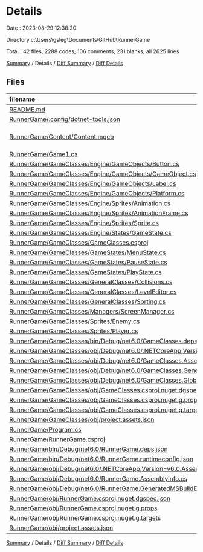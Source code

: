 # Details

Date : 2023-08-29 12:38:20

Directory c:\\Users\\gsleg\\Documents\\GitHub\\RunnerGame

Total : 42 files,  2288 codes, 106 comments, 231 blanks, all 2625 lines

[Summary](results.md) / Details / [Diff Summary](diff.md) / [Diff Details](diff-details.md)

## Files
| filename | language | code | comment | blank | total |
| :--- | :--- | ---: | ---: | ---: | ---: |
| [README.md](/README.md) | Markdown | 2 | 0 | 1 | 3 |
| [RunnerGame/.config/dotnet-tools.json](/RunnerGame/.config/dotnet-tools.json) | JSON | 36 | 0 | 0 | 36 |
| [RunnerGame/Content/Content.mgcb](/RunnerGame/Content/Content.mgcb) | MonoGame Content Builder | 131 | 16 | 20 | 167 |
| [RunnerGame/Game1.cs](/RunnerGame/Game1.cs) | C# | 55 | 0 | 16 | 71 |
| [RunnerGame/GameClasses/Engine/GameObjects/Button.cs](/RunnerGame/GameClasses/Engine/GameObjects/Button.cs) | C# | 78 | 2 | 16 | 96 |
| [RunnerGame/GameClasses/Engine/GameObjects/GameObject.cs](/RunnerGame/GameClasses/Engine/GameObjects/GameObject.cs) | C# | 71 | 1 | 13 | 85 |
| [RunnerGame/GameClasses/Engine/GameObjects/Label.cs](/RunnerGame/GameClasses/Engine/GameObjects/Label.cs) | C# | 55 | 3 | 9 | 67 |
| [RunnerGame/GameClasses/Engine/GameObjects/Platform.cs](/RunnerGame/GameClasses/Engine/GameObjects/Platform.cs) | C# | 24 | 0 | 6 | 30 |
| [RunnerGame/GameClasses/Engine/Sprites/Animation.cs](/RunnerGame/GameClasses/Engine/Sprites/Animation.cs) | C# | 77 | 0 | 7 | 84 |
| [RunnerGame/GameClasses/Engine/Sprites/AnimationFrame.cs](/RunnerGame/GameClasses/Engine/Sprites/AnimationFrame.cs) | C# | 18 | 0 | 2 | 20 |
| [RunnerGame/GameClasses/Engine/Sprites/Sprite.cs](/RunnerGame/GameClasses/Engine/Sprites/Sprite.cs) | C# | 71 | 0 | 9 | 80 |
| [RunnerGame/GameClasses/Engine/States/GameState.cs](/RunnerGame/GameClasses/Engine/States/GameState.cs) | C# | 18 | 0 | 2 | 20 |
| [RunnerGame/GameClasses/GameClasses.csproj](/RunnerGame/GameClasses/GameClasses.csproj) | XML | 11 | 0 | 4 | 15 |
| [RunnerGame/GameClasses/GameStates/MenuState.cs](/RunnerGame/GameClasses/GameStates/MenuState.cs) | C# | 109 | 0 | 19 | 128 |
| [RunnerGame/GameClasses/GameStates/PauseState.cs](/RunnerGame/GameClasses/GameStates/PauseState.cs) | C# | 30 | 0 | 10 | 40 |
| [RunnerGame/GameClasses/GameStates/PlayState.cs](/RunnerGame/GameClasses/GameStates/PlayState.cs) | C# | 167 | 9 | 23 | 199 |
| [RunnerGame/GameClasses/GeneralClasses/Collisions.cs](/RunnerGame/GameClasses/GeneralClasses/Collisions.cs) | C# | 74 | 21 | 7 | 102 |
| [RunnerGame/GameClasses/GeneralClasses/LevelEditor.cs](/RunnerGame/GameClasses/GeneralClasses/LevelEditor.cs) | C# | 90 | 14 | 12 | 116 |
| [RunnerGame/GameClasses/GeneralClasses/Sorting.cs](/RunnerGame/GameClasses/GeneralClasses/Sorting.cs) | C# | 62 | 8 | 6 | 76 |
| [RunnerGame/GameClasses/Managers/ScreenManager.cs](/RunnerGame/GameClasses/Managers/ScreenManager.cs) | C# | 55 | 1 | 10 | 66 |
| [RunnerGame/GameClasses/Sprites/Enemy.cs](/RunnerGame/GameClasses/Sprites/Enemy.cs) | C# | 15 | 0 | 6 | 21 |
| [RunnerGame/GameClasses/Sprites/Player.cs](/RunnerGame/GameClasses/Sprites/Player.cs) | C# | 123 | 10 | 18 | 151 |
| [RunnerGame/GameClasses/bin/Debug/net6.0/GameClasses.deps.json](/RunnerGame/GameClasses/bin/Debug/net6.0/GameClasses.deps.json) | JSON | 92 | 0 | 0 | 92 |
| [RunnerGame/GameClasses/obj/Debug/net6.0/.NETCoreApp,Version=v6.0.AssemblyAttributes.cs](/RunnerGame/GameClasses/obj/Debug/net6.0/.NETCoreApp,Version=v6.0.AssemblyAttributes.cs) | C# | 2 | 1 | 1 | 4 |
| [RunnerGame/GameClasses/obj/Debug/net6.0/GameClasses.AssemblyInfo.cs](/RunnerGame/GameClasses/obj/Debug/net6.0/GameClasses.AssemblyInfo.cs) | C# | 2 | 9 | 4 | 15 |
| [RunnerGame/GameClasses/obj/Debug/net6.0/GameClasses.GeneratedMSBuildEditorConfig.editorconfig](/RunnerGame/GameClasses/obj/Debug/net6.0/GameClasses.GeneratedMSBuildEditorConfig.editorconfig) | Properties | 11 | 0 | 1 | 12 |
| [RunnerGame/GameClasses/obj/Debug/net6.0/GameClasses.GlobalUsings.g.cs](/RunnerGame/GameClasses/obj/Debug/net6.0/GameClasses.GlobalUsings.g.cs) | C# | 7 | 1 | 1 | 9 |
| [RunnerGame/GameClasses/obj/GameClasses.csproj.nuget.dgspec.json](/RunnerGame/GameClasses/obj/GameClasses.csproj.nuget.dgspec.json) | JSON | 73 | 0 | 0 | 73 |
| [RunnerGame/GameClasses/obj/GameClasses.csproj.nuget.g.props](/RunnerGame/GameClasses/obj/GameClasses.csproj.nuget.g.props) | XML | 18 | 0 | 0 | 18 |
| [RunnerGame/GameClasses/obj/GameClasses.csproj.nuget.g.targets](/RunnerGame/GameClasses/obj/GameClasses.csproj.nuget.g.targets) | XML | 7 | 0 | 0 | 7 |
| [RunnerGame/GameClasses/obj/project.assets.json](/RunnerGame/GameClasses/obj/project.assets.json) | JSON | 172 | 0 | 0 | 172 |
| [RunnerGame/Program.cs](/RunnerGame/Program.cs) | C# | 2 | 0 | 1 | 3 |
| [RunnerGame/RunnerGame.csproj](/RunnerGame/RunnerGame.csproj) | XML | 32 | 0 | 0 | 32 |
| [RunnerGame/bin/Debug/net6.0/RunnerGame.deps.json](/RunnerGame/bin/Debug/net6.0/RunnerGame.deps.json) | JSON | 107 | 0 | 0 | 107 |
| [RunnerGame/bin/Debug/net6.0/RunnerGame.runtimeconfig.json](/RunnerGame/bin/Debug/net6.0/RunnerGame.runtimeconfig.json) | JSON | 13 | 0 | 0 | 13 |
| [RunnerGame/obj/Debug/net6.0/.NETCoreApp,Version=v6.0.AssemblyAttributes.cs](/RunnerGame/obj/Debug/net6.0/.NETCoreApp,Version=v6.0.AssemblyAttributes.cs) | C# | 2 | 1 | 1 | 4 |
| [RunnerGame/obj/Debug/net6.0/RunnerGame.AssemblyInfo.cs](/RunnerGame/obj/Debug/net6.0/RunnerGame.AssemblyInfo.cs) | C# | 2 | 9 | 5 | 16 |
| [RunnerGame/obj/Debug/net6.0/RunnerGame.GeneratedMSBuildEditorConfig.editorconfig](/RunnerGame/obj/Debug/net6.0/RunnerGame.GeneratedMSBuildEditorConfig.editorconfig) | Properties | 11 | 0 | 1 | 12 |
| [RunnerGame/obj/RunnerGame.csproj.nuget.dgspec.json](/RunnerGame/obj/RunnerGame.csproj.nuget.dgspec.json) | JSON | 142 | 0 | 0 | 142 |
| [RunnerGame/obj/RunnerGame.csproj.nuget.g.props](/RunnerGame/obj/RunnerGame.csproj.nuget.g.props) | XML | 18 | 0 | 0 | 18 |
| [RunnerGame/obj/RunnerGame.csproj.nuget.g.targets](/RunnerGame/obj/RunnerGame.csproj.nuget.g.targets) | XML | 7 | 0 | 0 | 7 |
| [RunnerGame/obj/project.assets.json](/RunnerGame/obj/project.assets.json) | JSON | 196 | 0 | 0 | 196 |

[Summary](results.md) / Details / [Diff Summary](diff.md) / [Diff Details](diff-details.md)
